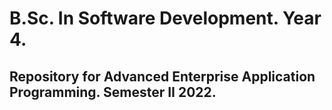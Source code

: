 # B.Sc. In Software Development. Year 4.
## Repository for Advanced Enterprise Application Programming. Semester II 2022. 
